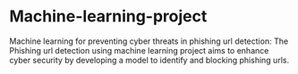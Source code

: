 # Machine-learning-project
Machine learning for preventing cyber threats in phishing url detection: The Phishing url detection using machine learning project aims to enhance cyber security by developing a model to identify and blocking phishing urls.
